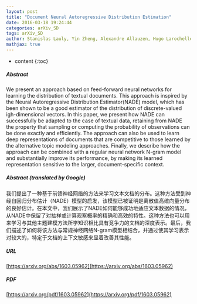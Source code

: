 ```yaml
---
layout: post
title: "Document Neural Autoregressive Distribution Estimation"
date: 2016-03-18 19:24:44
categories: arXiv_SD
tags: arXiv_SD
author: Stanislas Lauly, Yin Zheng, Alexandre Allauzen, Hugo Larochelle
mathjax: true
---
```


* content
{:toc}

##### Abstract
We present an approach based on feed-forward neural networks for learning the distribution of textual documents. This approach is inspired by the Neural Autoregressive Distribution Estimator(NADE) model, which has been shown to be a good estimator of the distribution of discrete-valued igh-dimensional vectors. In this paper, we present how NADE can successfully be adapted to the case of textual data, retaining from NADE the property that sampling or computing the probability of observations can be done exactly and efficiently. The approach can also be used to learn deep representations of documents that are competitive to those learned by the alternative topic modeling approaches. Finally, we describe how the approach can be combined with a regular neural network N-gram model and substantially improve its performance, by making its learned representation sensitive to the larger, document-specific context.

##### Abstract (translated by Google)
我们提出了一种基于前馈神经网络的方法来学习文本文档的分布。这种方法受到神经自回归分布估计（NADE）模型的启发，该模型已被证明是离散值高维向量分布的良好估计。在本文中，我们展示了NADE如何能够成功地适应文本数据的情况，从NADE中保留了对抽样或计算观察概率的精确和高效的特性。这种方法也可以用来学习与其他主题建模方法所学知识相比具有竞争力的文档的深度表示。最后，我们描述了如何将该方法与常规神经网络N-gram模型相结合，并通过使其学习表示对较大的，特定于文档的上下文敏感来显着改善其性能。

##### URL
[https://arxiv.org/abs/1603.05962](https://arxiv.org/abs/1603.05962)

##### PDF
[https://arxiv.org/pdf/1603.05962](https://arxiv.org/pdf/1603.05962)

